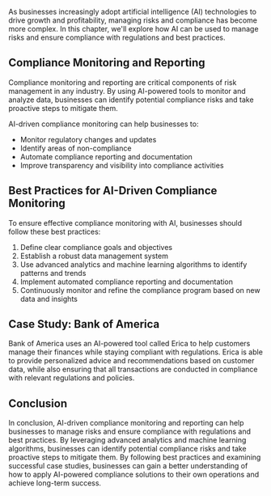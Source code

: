 
As businesses increasingly adopt artificial intelligence (AI) technologies to drive growth and profitability, managing risks and compliance has become more complex. In this chapter, we'll explore how AI can be used to manage risks and ensure compliance with regulations and best practices.

Compliance Monitoring and Reporting
-----------------------------------

Compliance monitoring and reporting are critical components of risk management in any industry. By using AI-powered tools to monitor and analyze data, businesses can identify potential compliance risks and take proactive steps to mitigate them.

AI-driven compliance monitoring can help businesses to:

* Monitor regulatory changes and updates
* Identify areas of non-compliance
* Automate compliance reporting and documentation
* Improve transparency and visibility into compliance activities

Best Practices for AI-Driven Compliance Monitoring
--------------------------------------------------

To ensure effective compliance monitoring with AI, businesses should follow these best practices:

1. Define clear compliance goals and objectives
2. Establish a robust data management system
3. Use advanced analytics and machine learning algorithms to identify patterns and trends
4. Implement automated compliance reporting and documentation
5. Continuously monitor and refine the compliance program based on new data and insights

Case Study: Bank of America
---------------------------

Bank of America uses an AI-powered tool called Erica to help customers manage their finances while staying compliant with regulations. Erica is able to provide personalized advice and recommendations based on customer data, while also ensuring that all transactions are conducted in compliance with relevant regulations and policies.

Conclusion
----------

In conclusion, AI-driven compliance monitoring and reporting can help businesses to manage risks and ensure compliance with regulations and best practices. By leveraging advanced analytics and machine learning algorithms, businesses can identify potential compliance risks and take proactive steps to mitigate them. By following best practices and examining successful case studies, businesses can gain a better understanding of how to apply AI-powered compliance solutions to their own operations and achieve long-term success.
